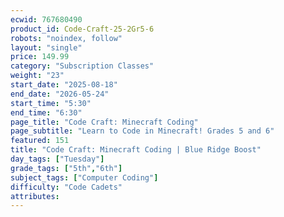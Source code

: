 ```yaml
---
ecwid: 767680490
product_id: Code-Craft-25-2Gr5-6
robots: "noindex, follow"
layout: "single"
price: 149.99
category: "Subscription Classes"
weight: "23"
start_date: "2025-08-18"
end_date: "2026-05-24"
start_time: "5:30"
end_time: "6:30"
page_title: "Code Craft: Minecraft Coding"
page_subtitle: "Learn to Code in Minecraft! Grades 5 and 6"
featured: 151
title: "Code Craft: Minecraft Coding | Blue Ridge Boost"
day_tags: ["Tuesday"]
grade_tags: ["5th","6th"]
subject_tags: ["Computer Coding"]
difficulty: "Code Cadets"
attributes:
---
```

